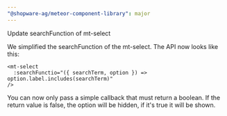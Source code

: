 ```yaml
---
"@shopware-ag/meteor-component-library": major
---
```


Update searchFunction of mt-select

We simplified the searchFunction of the mt-select. The API now looks like this:

```vue
<mt-select
  :searchFunctio="({ searchTerm, option }) => option.label.includes(searchTerm)"
/>
```

You can now only pass a simple callback that must return a boolean. If the return
value is false, the option will be hidden, if it's true it will be shown.
